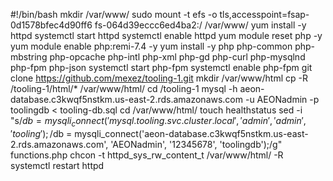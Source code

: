 #!/bin/bash
mkdir /var/www/
sudo mount -t efs -o tls,accesspoint=fsap-0d1578bfec4d90ff6 fs-064d39eccc6ed4ba2:/ /var/www/
yum install -y httpd 
systemctl start httpd
systemctl enable httpd
yum module reset php -y
yum module enable php:remi-7.4 -y
yum install -y php php-common php-mbstring php-opcache php-intl php-xml php-gd php-curl php-mysqlnd php-fpm php-json
systemctl start php-fpm
systemctl enable php-fpm
git clone https://github.com/mexez/tooling-1.git
mkdir /var/www/html
cp -R /tooling-1/html/*  /var/www/html/
cd /tooling-1
mysql -h aeon-database.c3kwqf5nstkm.us-east-2.rds.amazonaws.com -u AEONadmin -p toolingdb < tooling-db.sql
cd /var/www/html/
touch healthstatus
sed -i "s/$db = mysqli_connect('mysql.tooling.svc.cluster.local', 'admin', 'admin', 'tooling');/$db = mysqli_connect('aeon-database.c3kwqf5nstkm.us-east-2.rds.amazonaws.com', 'AEONadmin', '12345678', 'toolingdb');/g" functions.php
chcon -t httpd_sys_rw_content_t /var/www/html/ -R
systemctl restart httpd







